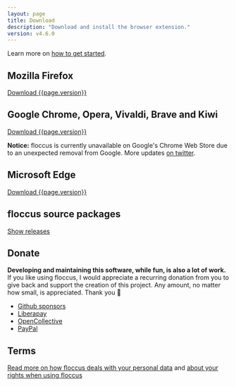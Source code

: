 ```yaml
---
layout: page
title: Download
description: "Download and install the browser extension."
version: v4.6.0
---
```


Learn more on [how to get started](start).

## Mozilla Firefox
<a class="button" href="https://addons.mozilla.org/en-US/firefox/addon/floccus/">Download {{page.version}}</a>

## Google Chrome, Opera, Vivaldi, Brave and Kiwi
<a class="button" href="https://chrome.google.com/webstore/detail/floccus/fnaicdffflnofjppbagibeoednhnbjhg">Download {{page.version}}</a>

**Notice:** floccus is currently unavailable on Google's Chrome Web Store due to an unexpected removal from Google. More updates [on twitter](https://twitter.com/floccusAddon).

## Microsoft Edge
<a class="button" href="https://microsoftedge.microsoft.com/addons/detail/gjkddcofhiifldbllobcamllmanombji">Download {{page.version}}</a>

## floccus source packages

<a class="button" href="https://github.com/floccusaddon/floccus/releases">Show releases</a>

## Donate
**Developing and maintaining this software, while fun, is also a lot of work.**  
If you like using floccus, I would appreciate a recurring donation from you to give back and support the creation of this project. Any amount, no matter how small, is appreciated. Thank you 💙

* [Github sponsors](https://github.com/sponsors/marcelklehr)
* [Liberapay](https://liberapay.com/marcelklehr/donate)
* [OpenCollective](https://opencollective.com/floccus)
* [PayPal](https://www.paypal.me/marcelklehr1)

## Terms
[Read more on how floccus deals with your personal data](./privacy) and [about your rights when using floccus](./license)
